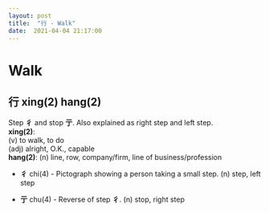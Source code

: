 ```yaml
---
layout: post
title:  "行 - Walk"
date:  2021-04-04 21:17:00
---
```


# Walk

## 行 xing(2) hang(2)

Step **彳** and stop **亍**.
Also explained as right step and left step.  
**xing(2)**:  
(v) to walk, to do  
(adj) alright, O.K., capable  
**hang(2)**:
(n) line, row, company/firm, line of business/profession

- **彳** chi(4) - Pictograph showing a person taking a small step.
(n) step, left step

- **亍** chu(4) - Reverse of step **彳**.
(n) stop, right step
